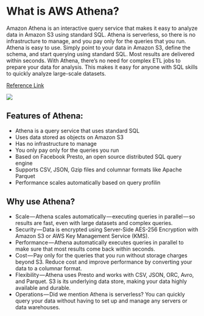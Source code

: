 # What is AWS Athena?

Amazon Athena is an interactive query service that makes it easy to analyze data in Amazon S3 using standard SQL. Athena is serverless, so there is no infrastructure to manage, and you pay only for the queries that you run.
Athena is easy to use. Simply point to your data in Amazon S3, define the schema, and start querying using standard SQL. Most results are delivered within seconds. With Athena, there’s no need for complex ETL jobs to prepare your data for analysis. This makes it easy for anyone with SQL skills to quickly analyze large-scale datasets.

[Reference Link](https://aws.amazon.com/athena/?whats-new-cards.sort-by=item.additionalFields.postDateTime&whats-new-cards.sort-order=desc)

![](https://www.holistics.io/blog/content/images/2020/07/Athena-1.png)

## Features of Athena:
- Athena is a query service that uses standard SQL
- Uses data stored as objects on Amazon S3
- Has no infrastructure to manage
- You only pay only for the queries you run
- Based on Facebook Presto, an open source distributed SQL query engine
- Supports CSV, JSON, Gzip files and columnar formats like Apache Parquet
- Performance scales automatically based on query profilin

## Why use Athena?
- Scale — Athena scales automatically — executing queries in parallel — so results are fast, even with large datasets and complex queries.
- Security — Data is encrypted using Server-Side AES-256 Encryption with Amazon S3 or AWS Key Management Service (KMS).
- Performance — Athena automatically executes queries in parallel to make sure that most results come back within seconds.
- Cost — Pay only for the queries that you run without storage charges beyond S3. Reduce cost and improve performance by converting your data to a columnar format.
- Flexibility — Athena uses Presto and works with CSV, JSON, ORC, Avro, and Parquet. S3 is its underlying data store, making your data highly available and durable.
- Operations — Did we mention Athena is serverless? You can quickly query your data without having to set up and manage any servers or data warehouses.
